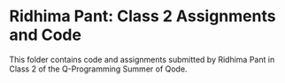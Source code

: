 # Ridhima Pant: Class 2 Assignments and Code
This folder contains code and assignments submitted by Ridhima Pant in Class 2 of the Q-Programming Summer of Qode.